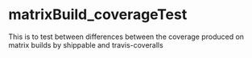 # matrixBuild_coverageTest
This is to test between differences between the coverage produced on matrix builds by shippable and travis-coveralls 
